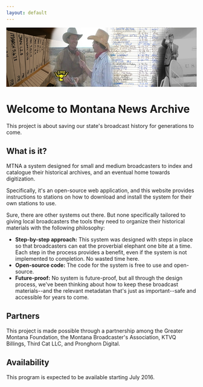 ```yaml
---
layout: default
---
```


![Site Banner](/images/site-banner.jpg)

# Welcome to Montana News Archive

This project is about saving our state's broadcast history for generations to come.

## What is it?

MTNA a system designed for small and medium broadcasters to index and catalogue their historical archives, and an eventual home towards digitization.

Specifically, it's an open-source web application, and this website provides instructions to stations on how to download and install the system for their own stations to use.

Sure, there are other systems out there. But none specifically tailored to giving local broadcasters the tools they need to organize their historical materials with the following philosophy:

* **Step-by-step approach:** This system was designed with steps in place so that broadcasters can eat the proverbial elephant one bite at a time. Each step in the process provides a benefit, even if the system is not implemented to completion. No wasted time here.
* **Open-source code:** The code for the system is free to use and open-source.
* **Future-proof:** No system is future-proof, but all through the design process, we've been thinking about how to keep these broadcast materials--and the relevant metadatan that's just as important--safe and accessible for years to come.

## Partners

This project is made possible through a partnership among the Greater Montana Foundation, the Montana Broadcaster's Association, KTVQ Billings, Third Cat LLC, and Pronghorn Digital.

## Availability

This program is expected to be available starting July 2016.
